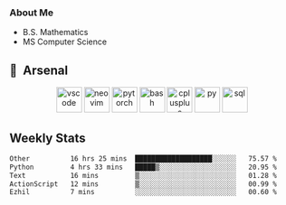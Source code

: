 ### About Me

- B.S. Mathematics
- MS Computer Science

<h2> 🚀 &nbsp;Arsenal</h2>

<p align="center">

<img src="https://cdn.jsdelivr.net/gh/devicons/devicon/icons/vscode/vscode-original.svg" alt="vscode" width="45" height="45"/>
<img src="https://cdn.jsdelivr.net/gh/devicons/devicon@latest/icons/neovim/neovim-original.svg" alt="neovim" width = "45" height = "45"/>
<img src="https://cdn.jsdelivr.net/gh/devicons/devicon@latest/icons/pytorch/pytorch-original.svg" alt="pytorch" width = "45" height = "45" />
          
<img src="https://cdn.jsdelivr.net/gh/devicons/devicon/icons/bash/bash-original.svg" alt="bash" width="45" height="45"/>
<img src="https://cdn.jsdelivr.net/gh/devicons/devicon@latest/icons/cplusplus/cplusplus-original.svg" alt="cplusplus" width = "45" height = "45"/>
<img src="https://cdn.jsdelivr.net/gh/devicons/devicon@latest/icons/python/python-plain.svg" alt="py" width = "45" height = "45" />

<img src="https://cdn.jsdelivr.net/gh/devicons/devicon@latest/icons/azuresqldatabase/azuresqldatabase-original.svg" alt="sql" width = "45" height = "45"/>
          
</p>

## Weekly Stats

<!--START_SECTION:waka-->

```txt
Other          16 hrs 25 mins  ███████████████████░░░░░░   75.57 %
Python         4 hrs 33 mins   █████▒░░░░░░░░░░░░░░░░░░░   20.95 %
Text           16 mins         ▒░░░░░░░░░░░░░░░░░░░░░░░░   01.28 %
ActionScript   12 mins         ▒░░░░░░░░░░░░░░░░░░░░░░░░   00.99 %
Ezhil          7 mins          ░░░░░░░░░░░░░░░░░░░░░░░░░   00.60 %
```

<!--END_SECTION:waka-->
